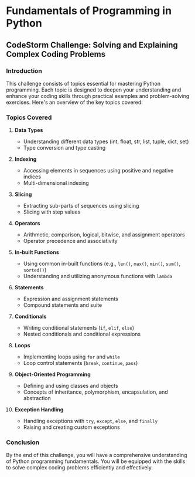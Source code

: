 # Fundamentals of Programming in Python

## CodeStorm Challenge: Solving and Explaining Complex Coding Problems

### Introduction

This challenge consists of topics essential for mastering Python programming. Each topic is designed to deepen your understanding and enhance your coding skills through practical examples and problem-solving exercises. Here's an overview of the key topics covered:

### Topics Covered

1. **Data Types**
   - Understanding different data types (int, float, str, list, tuple, dict, set)
   - Type conversion and type casting

2. **Indexing**
   - Accessing elements in sequences using positive and negative indices
   - Multi-dimensional indexing

3. **Slicing**
   - Extracting sub-parts of sequences using slicing
   - Slicing with step values

4. **Operators**
   - Arithmetic, comparison, logical, bitwise, and assignment operators
   - Operator precedence and associativity

5. **In-built Functions**
   - Using common in-built functions (e.g., `len()`, `max()`, `min()`, `sum()`, `sorted()`)
   - Understanding and utilizing anonymous functions with `lambda`

6. **Statements**
   - Expression and assignment statements
   - Compound statements and suite

7. **Conditionals**
   - Writing conditional statements (`if`, `elif`, `else`)
   - Nested conditionals and conditional expressions

8. **Loops**
   - Implementing loops using `for` and `while`
   - Loop control statements (`break`, `continue`, `pass`)

9. **Object-Oriented Programming**
   - Defining and using classes and objects
   - Concepts of inheritance, polymorphism, encapsulation, and abstraction

10. **Exception Handling**
    - Handling exceptions with `try`, `except`, `else`, and `finally`
    - Raising and creating custom exceptions

### Conclusion

By the end of this challenge, you will have a comprehensive understanding of Python programming fundamentals. You will be equipped with the skills to solve complex coding problems efficiently and effectively.
